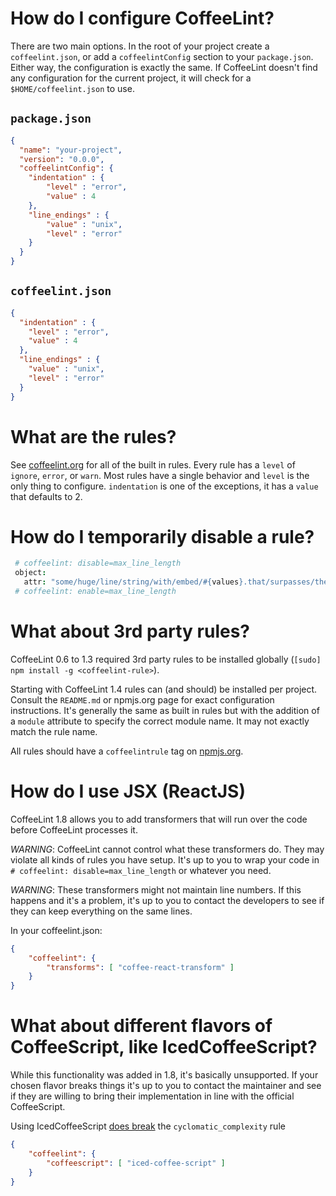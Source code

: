 How do I configure CoffeeLint?
==============================

There are two main options. In the root of your project create a
`coffeelint.json`, or add a `coffeelintConfig` section to your `package.json`.
Either way, the configuration is exactly the same. If CoffeeLint doesn't find
any configuration for the current project, it will check for a
`$HOME/coffeelint.json` to use.

`package.json`
--------------
```json
{
  "name": "your-project",
  "version": "0.0.0",
  "coffeelintConfig": {
    "indentation" : {
        "level" : "error",
        "value" : 4
    },
    "line_endings" : {
        "value" : "unix",
        "level" : "error"
    }
  }
}
```

`coffeelint.json`
-----------------
```json
{
  "indentation" : {
    "level" : "error",
    "value" : 4
  },
  "line_endings" : {
    "value" : "unix",
    "level" : "error"
  }
}
```

What are the rules?
===================

See [coffeelint.org][options] for all of the built in rules. Every rule has a
`level` of `ignore`, `error`, or `warn`. Most rules have a single behavior and
`level` is the only thing to configure. `indentation` is one of the exceptions,
it has a `value` that defaults to 2.

How do I temporarily disable a rule?
====================================

```CoffeeScript
 # coffeelint: disable=max_line_length
 object:
   attr: "some/huge/line/string/with/embed/#{values}.that/surpasses/the/max/column/width"
 # coffeelint: enable=max_line_length
 ```

What about 3rd party rules?
===========================

CoffeeLint 0.6 to 1.3 required 3rd party rules to be installed globally (`[sudo]
npm install -g <coffeelint-rule>`).

Starting with CoffeeLint 1.4 rules can (and should) be installed per project.
Consult the `README.md` or npmjs.org page for exact configuration instructions.
It's generally the same as built in rules but with the addition of a `module`
attribute to specify the correct module name. It may not exactly match the rule
name.

All rules should have a `coffeelintrule` tag on [npmjs.org][rules].

How do I use JSX (ReactJS)
==========================

CoffeeLint 1.8 allows you to add transformers that will run over the code
before CoffeeLint processes it.

*WARNING*: CoffeeLint cannot control what these transformers do. They may
violate all kinds of rules you have setup. It's up to you to wrap your code in
`# coffeelint: disable=max_line_length` or whatever you need.

*WARNING*: These transformers might not maintain line numbers. If this happens
and it's a problem, it's up to you to contact the developers to see if they can
keep everything on the same lines.

In your coffeelint.json:

```json
{
    "coffeelint": {
        "transforms": [ "coffee-react-transform" ]
    }
}
```

What about different flavors of CoffeeScript, like IcedCoffeeScript?
====================================================================

While this functionality was added in 1.8, it's basically unsupported. If your
chosen flavor breaks things it's up to you to contact the maintainer and see if
they are willing to bring their implementation in line with the official
CoffeeScript.

Using IcedCoffeeScript [does break][IcedCoffeeScript] the `cyclomatic_complexity` rule 

```json
{
    "coffeelint": {
        "coffeescript": [ "iced-coffee-script" ]
    }
}
```
 
[options]: http://www.coffeelint.org/#options
[rules]: https://www.npmjs.org/search?q=coffeelintrule
[IcedCoffeeScript]: https://github.com/clutchski/coffeelint/issues/349#issuecomment-67737784
